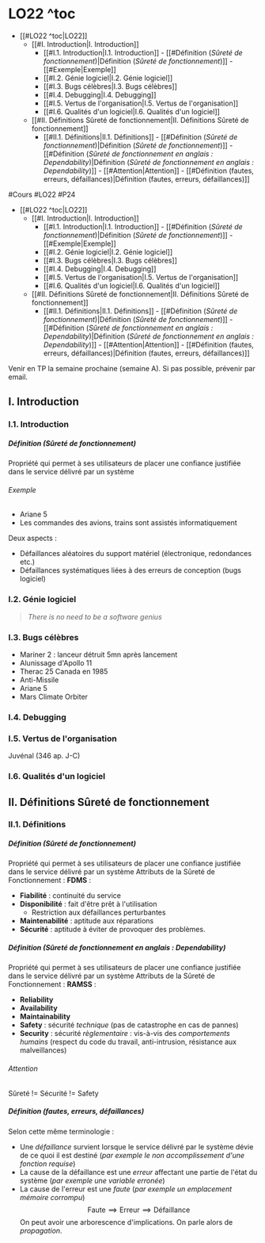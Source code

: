 # LO22 ^toc

- [[#LO22 ^toc|LO22]]
	- [[#I. Introduction|I. Introduction]]
		- [[#I.1. Introduction|I.1. Introduction]]
				- [[#Définition (*Sûreté de fonctionnement*)|Définition (*Sûreté de fonctionnement*)]]
					- [[#Exemple|Exemple]]
		- [[#I.2. Génie logiciel|I.2. Génie logiciel]]
		- [[#I.3. Bugs célèbres|I.3. Bugs célèbres]]
		- [[#I.4. Debugging|I.4. Debugging]]
		- [[#I.5. Vertus de l'organisation|I.5. Vertus de l'organisation]]
		- [[#I.6. Qualités d'un logiciel|I.6. Qualités d'un logiciel]]
	- [[#II. Définitions Sûreté de fonctionnement|II. Définitions Sûreté de fonctionnement]]
		- [[#II.1. Définitions|II.1. Définitions]]
				- [[#Définition (*Sûreté de fonctionnement*)|Définition (*Sûreté de fonctionnement*)]]
				- [[#Définition (*Sûreté de fonctionnement en anglais : Dependability*)|Définition (*Sûreté de fonctionnement en anglais : Dependability*)]]
					- [[#Attention|Attention]]
				- [[#Définition (fautes, erreurs, défaillances)|Définition (fautes, erreurs, défaillances)]]

#Cours #LO22 #P24

- [[#LO22 ^toc|LO22]]
	- [[#I. Introduction|I. Introduction]]
		- [[#I.1. Introduction|I.1. Introduction]]
				- [[#Définition (*Sûreté de fonctionnement*)|Définition (*Sûreté de fonctionnement*)]]
					- [[#Exemple|Exemple]]
		- [[#I.2. Génie logiciel|I.2. Génie logiciel]]
		- [[#I.3. Bugs célèbres|I.3. Bugs célèbres]]
		- [[#I.4. Debugging|I.4. Debugging]]
		- [[#I.5. Vertus de l'organisation|I.5. Vertus de l'organisation]]
		- [[#I.6. Qualités d'un logiciel|I.6. Qualités d'un logiciel]]
	- [[#II. Définitions Sûreté de fonctionnement|II. Définitions Sûreté de fonctionnement]]
		- [[#II.1. Définitions|II.1. Définitions]]
				- [[#Définition (*Sûreté de fonctionnement*)|Définition (*Sûreté de fonctionnement*)]]
				- [[#Définition (*Sûreté de fonctionnement en anglais : Dependability*)|Définition (*Sûreté de fonctionnement en anglais : Dependability*)]]
					- [[#Attention|Attention]]
				- [[#Définition (fautes, erreurs, défaillances)|Définition (fautes, erreurs, défaillances)]]

Venir en TP la semaine prochaine (semaine A). Si pas possible, prévenir par email.

## I. Introduction

### I.1. Introduction

##### Définition (*Sûreté de fonctionnement*)
Propriété qui permet à ses utilisateurs de placer une confiance justifiée dans le service délivré par un système

###### Exemple
- Ariane 5
- Les commandes des avions, trains sont assistés informatiquement

Deux aspects :
- Défaillances aléatoires du support matériel (électronique, redondances etc.)
- Défaillances systématiques liées à des erreurs de conception (bugs logiciel)

### I.2. Génie logiciel

> *There is no need to be a software genius*

### I.3. Bugs célèbres

- Mariner 2 : lanceur détruit 5mn après lancement
- Alunissage d'Apollo 11
- Therac 25 Canada en 1985
- Anti-Missile
- Ariane 5
- Mars Climate Orbiter

### I.4. Debugging

### I.5. Vertus de l'organisation

Juvénal (346 ap. J-C)

### I.6. Qualités d'un logiciel

## II. Définitions Sûreté de fonctionnement

### II.1. Définitions

##### Définition (*Sûreté de fonctionnement*)
Propriété qui permet à ses utilisateurs de placer une confiance justifiée dans le service délivré par un système
Attributs de la Sûreté de Fonctionnement : **FDMS** :
- **Fiabilité** : continuité du service
- **Disponibilité** : fait d'être prêt à l'utilisation
	- Restriction aux défaillances perturbantes
- **Maintenabilité** : aptitude aux réparations
- **Sécurité** : aptitude à éviter de provoquer des problèmes.

##### Définition (*Sûreté de fonctionnement en anglais : Dependability*)
Propriété qui permet à ses utilisateurs de placer une confiance justifiée dans le service délivré par un système
Attributs de la Sûreté de Fonctionnement : **RAMSS** :
- **Reliability**
- **Availability**
- **Maintainability**
- **Safety** : sécurité *technique* (pas de catastrophe en cas de pannes)
- **Security** : sécurité *règlementaire* : vis-à-vis des *comportements humains* (respect du code du travail, anti-intrusion, résistance aux malveillances)

###### Attention
Sûreté != Sécurité != Safety

##### Définition (fautes, erreurs, défaillances)
Selon cette même terminologie :
- Une *défaillance* survient lorsque le service délivré par le système dévie de ce quoi il est destiné (*par exemple le non accomplissement d'une fonction requise*)
- La cause de la défaillance est une *erreur* affectant une partie de l'état du système (*par exemple une variable erronée*)
- La cause de l'erreur est une *faute* (*par exemple un emplacement mémoire corrompu*)
$$
\mathrm{Faute} \implies \mathrm{Erreur} \implies \mathrm{Défaillance}
$$
On peut avoir une arborescence d'implications. On parle alors de *propagation*.